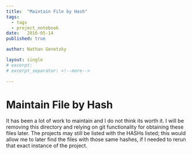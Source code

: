 ```yaml
---
title:  "Maintain File by Hash"
tags:
  - tags
  - project_notebook
date:   2016-05-14
published: true

author: Nathan Genetzky

layout: single
# excerpt:
# excerpt_separator: <!--more-->

---
```



# Maintain File by Hash

It has been a lot of work to maintain and I do not think its worth it. I will be
removing this directory and relying on git functionality for obtaining these files
later. The projects may still be listed with the HASHs listed; this would allow
me to later find the files with those same hashes, if I needed to rerun that 
exact instance of the project.
